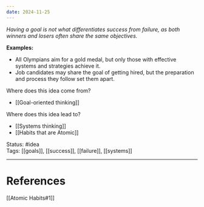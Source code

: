 ```yaml
---
date: 2024-11-25
---
```

_Having a goal is not what differentiates success from failure, as both winners and losers often share the same objectives._

**Examples:**
- All Olympians aim for a gold medal, but only those with effective systems and strategies achieve it.
- Job candidates may share the goal of getting hired, but the preparation and process they follow set them apart.

Where does this idea come from?  
- [[Goal-oriented thinking]]

Where does this idea lead to?  
- [[Systems thinking]]
- [[Habits that are Atomic]]

Status: #idea  
Tags: [[goals]], [[success]], [[failure]], [[systems]]

---
# References
[[Atomic Habits#1]]